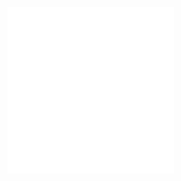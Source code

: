 ![](/Notatki/Semestr%204/Bazy%20danych%201/Wykłady/Bazy_Danych_Slajdy_W2-W7.pdf)
![](/Notatki/Semestr%204/Bazy%20danych%201/Wykłady/aioBD1_1.pdf)